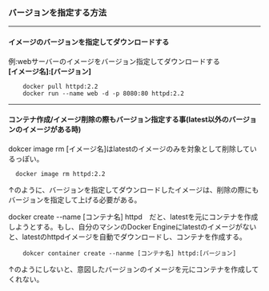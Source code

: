 ### バージョンを指定する方法
---
#### イメージのバージョンを指定してダウンロードする

例:webサーバーのイメージをバージョン指定してダウンロードする  
**[イメージ名]:[バージョン]**

        docker pull httpd:2.2
        docker run --name web -d -p 8080:80 httpd:2.2

---
#### コンテナ作成/イメージ削除の際もバージョン指定する事(latest以外のバージョンのイメージがある時)   
dokcer image rm [イメージ名]はlatestのイメージのみを対象として削除しているっぽい。

      docker image rm httpd:2.2

↑のように、バージョンを指定してダウンロードしたイメージは、削除の際にもバージョンを指定して上げる必要がある。

docker create --name [コンテナ名] httpd　だと、latestを元にコンテナを作成しようとする。もし、自分のマシンのDocker Engineにlatestのイメージがないと、latestのhttpdイメージを自動でダウンロードし、コンテナを作成する。

        dokcer container create --nanme [コンテナ名] httpd:[バージョン]

↑のようにしないと、意図したバージョンのイメージを元にコンテナを作成してくれない。
